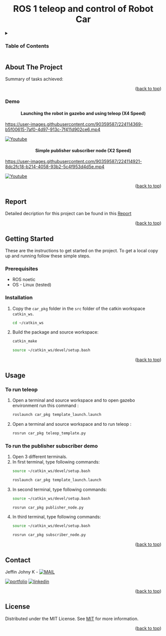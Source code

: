 <a name="readme-top"></a>

<!-- PROJECT LOGO -->
<br />
<div align="center">


  <h1 align="center">ROS 1 teleop and control of Robot Car </h1>


</div>



<!-- TABLE OF CONTENTS -->
<details>
  <summary><h3>Table of Contents</h3></summary>
  <ol>
    <li>
      <a href="#about-the-project">About The Project</a>
      <ul>
        <li><a href="#demo">Demo</a></li>
      </ul>
    </li>
    <li>
      <a href="#report">Report</a>
    </li>
    <li>
      <a href="#getting-started">Getting Started</a>
      <ul>
        <li><a href="#prerequisites">Prerequisites</a></li>
        <li><a href="#installation">Installation</a></li>
      </ul>
    </li>
    <li><a href="#usage">Usage</a></li>
    <li><a href="#contact">Contact</a></li>
    <li><a href="#license">License</a></li>
  </ol>
</details>



<!-- ABOUT THE PROJECT -->
## About The Project





Summary of tasks achieved:



<p align="right">(<a href="#readme-top">back to top</a>)</p>

### Demo

<div align="center">


  <h4 align="center">Launching the robot in gazebo and using teleop (X4 Speed)</h4>


</div>

https://user-images.githubusercontent.com/90359587/224114369-b5f00615-7af0-4d97-913c-7f411d902ce6.mp4

[![Youtube](https://img.shields.io/badge/YouTube-FF0000?style=for-the-badge&logo=youtube&logoColor=white)](https://youtu.be/9MUCtm4vwkQ)

<div align="center">


  <h4 align="center">Simple publisher subscriber node (X2 Speed)</h4>


</div>

https://user-images.githubusercontent.com/90359587/224114921-8dc2fc18-b214-4058-93b2-5c4f953d4d5e.mp4

[![Youtube](https://img.shields.io/badge/YouTube-FF0000?style=for-the-badge&logo=youtube&logoColor=white)](https://youtu.be/ABKqwfLOYEc)

<p align="right">(<a href="#readme-top">back to top</a>)</p>



<!-- Document and Reports -->
## Report

Detailed decription for this project can be found in this [Report](https://github.com/KACHAPPILLY2021/ros1_solidworks_teleop/blob/main/Report/P1_662_jeffin_report.pdf)
<p align="right">(<a href="#readme-top">back to top</a>)</p>


<!-- GETTING STARTED -->
## Getting Started

These are the instructions to get started on the project.
To get a local copy up and running follow these simple steps.

### Prerequisites
* ROS noetic 
* OS - Linux (tested)


### Installation

1. Copy the ```car_pkg``` folder in the ```src``` folder of the catkin workspace ```catkin_ws```.
   ```sh
   cd ~/catkin_ws
   ```
2. Build the package and source workspace:
   ```sh
   catkin_make
   ```
   ```sh
   source ~/catkin_ws/devel/setup.bash
   ```


<p align="right">(<a href="#readme-top">back to top</a>)</p>



<!-- USAGE EXAMPLES -->
## Usage

### To run teleop 
1. Open a terminal and source workspace and to open gazebo environment run this command :
   ```sh
   roslaunch car_pkg template_launch.launch
   ```
2. Open a terminal and source workspace and to run teleop :
   ```sh
   rosrun car_pkg teleop_template.py
   ```

### To run the publisher subscriber demo 
1. Open 3 different terminals.
2. In first terminal, type following commands:
   ```sh
   source ~/catkin_ws/devel/setup.bash
   ```
   ```sh
   roslaunch car_pkg template_launch.launch
   ```
3. In second terminal, type following commands:
   ```sh
   source ~/catkin_ws/devel/setup.bash
   ```
   ```sh
   rosrun car_pkg publisher_node.py
   ```
4. In third terminal, type following commands:
   ```sh
   source ~/catkin_ws/devel/setup.bash
   ```
   ```sh
   rosrun car_pkg subscriber_node.py
   ```

<p align="right">(<a href="#readme-top">back to top</a>)</p>



<!-- CONTACT -->
## Contact

Jeffin Johny K - [![MAIL](https://img.shields.io/badge/Gmail-D14836?style=for-the-badge&logo=gmail&logoColor=white)](mailto:jeffinjk@umd.edu)
	
[![portfolio](https://img.shields.io/badge/my_portfolio-000?style=for-the-badge&logo=ko-fi&logoColor=white)](https://github.com/KACHAPPILLY2021)
[![linkedin](https://img.shields.io/badge/linkedin-0A66C2?style=for-the-badge&logo=linkedin&logoColor=white)](http://www.linkedin.com/in/jeffin-johny-kachappilly-0a8597136)

<p align="right">(<a href="#readme-top">back to top</a>)</p>



<!-- LICENSE -->
## License

Distributed under the MIT License. See [MIT](https://choosealicense.com/licenses/mit/) for more information.

<p align="right">(<a href="#readme-top">back to top</a>)</p>



<!-- MARKDOWN LINKS & IMAGES -->
<!-- https://www.markdownguide.org/basic-syntax/#reference-style-links -->
[contributors-shield]: https://img.shields.io/github/contributors/othneildrew/Best-README-Template.svg?style=for-the-badge
[contributors-url]: https://github.com/othneildrew/Best-README-Template/graphs/contributors
[forks-shield]: https://img.shields.io/github/forks/othneildrew/Best-README-Template.svg?style=for-the-badge
[forks-url]: https://github.com/othneildrew/Best-README-Template/network/members
[stars-shield]: https://img.shields.io/github/stars/othneildrew/Best-README-Template.svg?style=for-the-badge
[stars-url]: https://github.com/othneildrew/Best-README-Template/stargazers
[issues-shield]: https://img.shields.io/github/issues/othneildrew/Best-README-Template.svg?style=for-the-badge
[issues-url]: https://github.com/othneildrew/Best-README-Template/issues
[license-shield]: https://img.shields.io/github/license/othneildrew/Best-README-Template.svg?style=for-the-badge
[license-url]: https://github.com/othneildrew/Best-README-Template/blob/master/LICENSE.txt
[linkedin-shield]: https://img.shields.io/badge/-LinkedIn-black.svg?style=for-the-badge&logo=linkedin&colorB=555
[linkedin-url]: https://linkedin.com/in/othneildrew
[product-screenshot]: images/screenshot.png
[Next.js]: https://img.shields.io/badge/next.js-000000?style=for-the-badge&logo=nextdotjs&logoColor=white
[Next-url]: https://nextjs.org/
[React.js]: https://img.shields.io/badge/React-20232A?style=for-the-badge&logo=react&logoColor=61DAFB
[React-url]: https://reactjs.org/
[Vue.js]: https://img.shields.io/badge/Vue.js-35495E?style=for-the-badge&logo=vuedotjs&logoColor=4FC08D
[Vue-url]: https://vuejs.org/
[Angular.io]: https://img.shields.io/badge/Angular-DD0031?style=for-the-badge&logo=angular&logoColor=white
[Angular-url]: https://angular.io/
[Svelte.dev]: https://img.shields.io/badge/Svelte-4A4A55?style=for-the-badge&logo=svelte&logoColor=FF3E00
[Svelte-url]: https://svelte.dev/
[Laravel.com]: https://img.shields.io/badge/Laravel-FF2D20?style=for-the-badge&logo=laravel&logoColor=white
[Laravel-url]: https://laravel.com
[Bootstrap.com]: https://img.shields.io/badge/Bootstrap-563D7C?style=for-the-badge&logo=bootstrap&logoColor=white
[Bootstrap-url]: https://getbootstrap.com
[JQuery.com]: https://img.shields.io/badge/jQuery-0769AD?style=for-the-badge&logo=jquery&logoColor=white
[JQuery-url]: https://jquery.com 
